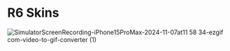 # R6 Skins

![SimulatorScreenRecording-iPhone15ProMax-2024-11-07at11 58 34-ezgif com-video-to-gif-converter (1)](https://github.com/user-attachments/assets/7f37a4cc-9ce0-4dc1-8f9e-d63d63358391)
